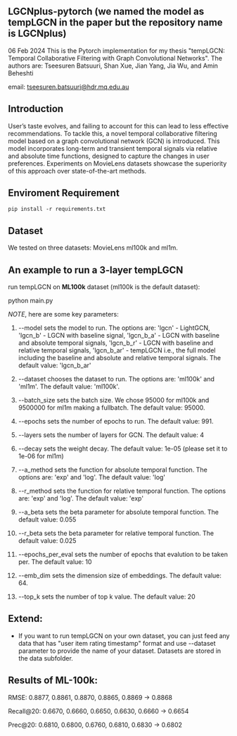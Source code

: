 
## LGCNplus-pytorch (we named the model as tempLGCN in the paper but the repository name is LGCNplus)
06 Feb 2024
This is the Pytorch implementation for my thesis "tempLGCN: Temporal Collaborative Filtering with Graph Convolutional Networks".
The authors are: Tseesuren Batsuuri, Shan Xue, Jian Yang, Jia Wu, and Amin Beheshti

email: tseesuren.batsuuri@hdr.mq.edu.au

## Introduction

User’s taste evolves, and failing to account for this can lead to less effective recommendations. To tackle this, a novel temporal collaborative filtering model based on a graph convolutional network (GCN) is introduced. This model incorporates long-term and transient temporal signals via relative and absolute time functions, designed to capture the changes in user preferences. Experiments on MovieLens datasets showcase the superiority of this approach over state-of-the-art methods.

## Enviroment Requirement

`pip install -r requirements.txt`

## Dataset

We tested on three datasets: MovieLens ml100k and ml1m.

## An example to run a 3-layer tempLGCN

run tempLGCN on **ML100k** dataset (ml100k is the default dataset):

python main.py

*NOTE*, here are some key parameters:

1. --model sets the model to run. The options are: 'lgcn' - LightGCN, 'lgcn_b' - LGCN with baseline signal, 'lgcn_b_a' - LGCN with baseline and absolute temporal signals, 'lgcn_b_r' - LGCN with baseline and relative temporal signals, 'lgcn_b_ar' - tempLGCN i.e., the full model including the baseline and absolute and relative temporal signals. The default value: 'lgcn_b_ar'

2. --dataset chooses the dataset to run. The options are: 'ml100k' and 'ml1m'. The default value: 'ml100k'.

3. --batch_size sets the batch size. We chose 95000 for ml100k and 9500000 for ml1m making a fullbatch. The default value: 95000.

4. --epochs sets the number of epochs to run. The default value: 991.

5. --layers sets the number of layers for GCN. The default value: 4

6. --decay sets the weight decay. The default value: 1e-05 (please set it to 1e-06 for ml1m)

7. --a_method sets the function for absolute temporal function. The options are: 'exp' and 'log'. The default value: 'log'

8. --r_method sets the function for relative temporal function. The options are: 'exp' and 'log'. The default value: 'exp'

9. --a_beta sets the beta parameter for absolute temporal function. The default value: 0.055

10. --r_beta sets the beta parameter for relative temporal function. The default value: 0.025

11. --epochs_per_eval sets the number of epochs that evalution to be taken per. The default value: 10

12. --emb_dim sets the dimension size of embeddings. The default value: 64.

13. --top_k sets the number of top k value. The default value: 20


## Extend:
* If you want to run tempLGCN on your own dataset, you can just feed any data that has "user item rating timestamp" format and use --dataset parameter to provide the name of your dataset. Datasets are stored in the data subfolder.

## Results of ML-100k:

  RMSE:          0.8877, 0.8861, 0.8870, 0.8865, 0.8869 -> 0.8868

  Recall@20:     0.6670, 0.6660, 0.6650, 0.6630, 0.6660 -> 0.6654

  Prec@20:       0.6810, 0.6800, 0.6760, 0.6810, 0.6830 -> 0.6802

